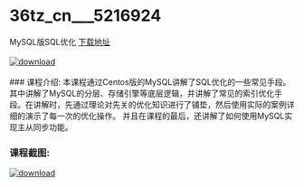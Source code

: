 # 36tz_cn___5216924
MySQL版SQL优化
[下载地址](http://www.36tz.cn/article/5216924 "下载地址")
<br/></br>[![download](http://36tz.cn/muke_img/2020_12_2-54.png "下载地址")](http://www.36tz.cn/article/5216924 "下载地址")
<br/></br>### 课程介绍:
本课程通过Centos版的MySQL讲解了SQL优化的一些常见手段。
其中讲解了MySQL的分层、存储引擎等底层逻辑，并讲解了常见的索引优化手段。在讲解时，先通过理论对先关的优化知识进行了铺垫，然后使用实际的案例详细的演示了每一次的优化操作。
并且在课程的最后，还讲解了如何使用MySQL实现主从同步功能。

### 课程截图:
[![download](http://36tz.cn/muke_img/2020_12_1-59.png "下载地址")](http://www.36tz.cn/article/5216924 "下载地址")
